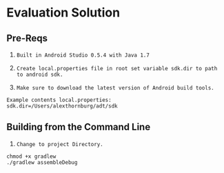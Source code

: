 Evaluation Solution
===================

Pre-Reqs
---------
 1.     Built in Android Studio 0.5.4 with Java 1.7
 2.     Create local.properties file in root set variable sdk.dir to path to android sdk.
 3.     Make sure to download the latest version of Android build tools.
```
Example contents local.properties:
sdk.dir=/Users/alexthornburg/adt/sdk
```
 

Building from the Command Line
------------------------------
 1.     Change to project Directory.
```
chmod +x gradlew
./gradlew assembleDebug
```

